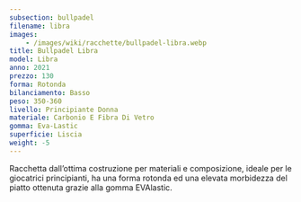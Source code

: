 ```yaml
---
subsection: bullpadel
filename: libra
images:
    - /images/wiki/racchette/bullpadel-libra.webp
title: Bullpadel Libra
model: Libra
anno: 2021
prezzo: 130
forma: Rotonda
bilanciamento: Basso
peso: 350-360
livello: Principiante Donna
materiale: Carbonio E Fibra Di Vetro
gomma: Eva-Lastic
superficie: Liscia
weight: -5
---
```

Racchetta dall’ottima costruzione per materiali e composizione, ideale per le giocatrici principianti, ha una forma rotonda ed una elevata morbidezza del piatto ottenuta grazie alla gomma EVAlastic.